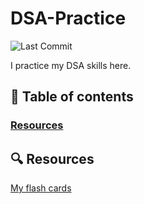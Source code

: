 # DSA-Practice

![Last Commit](https://img.shields.io/github/last-commit/CullenSharp/DSA-Practice)

I practice my DSA skills here.

## 📖 Table of contents

### [Resources](#-Resources)

## 🔍 Resources

[My flash cards](https://quizlet.com/615014779/vocab-flash-cards/)
